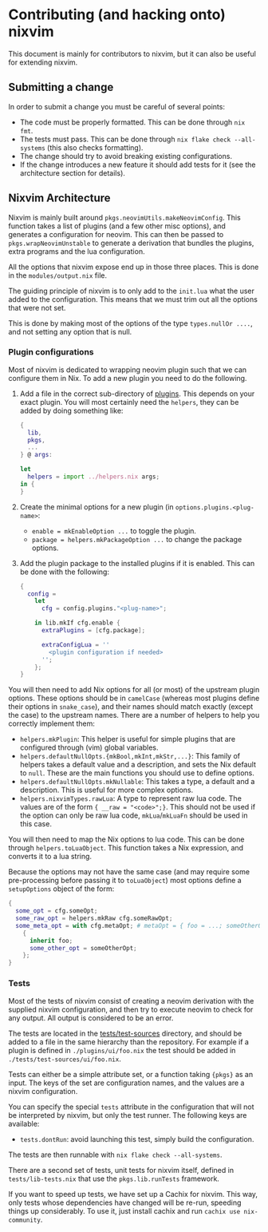# Contributing (and hacking onto) nixvim

This document is mainly for contributors to nixvim, but it can also be useful for extending nixvim.

## Submitting a change

In order to submit a change you must be careful of several points:

- The code must be properly formatted. This can be done through `nix fmt`.
- The tests must pass. This can be done through `nix flake check --all-systems` (this also checks formatting).
- The change should try to avoid breaking existing configurations.
- If the change introduces a new feature it should add tests for it (see the architecture section for details).

## Nixvim Architecture

Nixvim is mainly built around `pkgs.neovimUtils.makeNeovimConfig`.
This function takes a list of plugins (and a few other misc options), and generates a configuration for neovim.
This can then be passed to `pkgs.wrapNeovimUnstable` to generate a derivation that bundles the plugins, extra programs and the lua configuration.

All the options that nixvim expose end up in those three places. This is done in the `modules/output.nix` file.

The guiding principle of nixvim is to only add to the `init.lua` what the user added to the configuration. This means that we must trim out all the options that were not set.

This is done by making most of the options of the type `types.nullOr ....`, and not setting any option that is null.

### Plugin configurations

Most of nixvim is dedicated to wrapping neovim plugin such that we can configure them in Nix.
To add a new plugin you need to do the following.

1.  Add a file in the correct sub-directory of [plugins](plugins). This depends on your exact plugin.
    You will most certainly need the `helpers`, they can be added by doing something like:

    ```nix
    {
      lib,
      pkgs,
      ...
    } @ args:

    let
      helpers = import ../helpers.nix args;
    in {
    }
    ```

2.  Create the minimal options for a new plugin (in `options.plugins.<plug-name>`:

    - `enable = mkEnableOption ...` to toggle the plugin.
    - `package = helpers.mkPackageOption ...` to change the package options.

3.  Add the plugin package to the installed plugins if it is enabled. This can be done with the following:

    ```nix
    {
      config =
        let
          cfg = config.plugins."<plug-name>";

        in lib.mkIf cfg.enable {
          extraPlugins = [cfg.package];

          extraConfigLua = ''
            <plugin configuration if needed>
          '';
        };
    }
    ```

You will then need to add Nix options for all (or most) of the upstream plugin options.
These options should be in `camelCase` (whereas most plugins define their options in `snake_case`), and their names should match exactly (except the case) to the upstream names.
There are a number of helpers to help you correctly implement them:

- `helpers.mkPlugin`: This helper is useful for simple plugins that are configured through (vim) global variables.
- `helpers.defaultNullOpts.{mkBool,mkInt,mkStr,...}`: This family of helpers takes a default value and a description, and sets the Nix default to `null`. These are the main functions you should use to define options.
- `helpers.defaultNullOpts.mkNullable`: This takes a type, a default and a description. This is useful for more complex options.
- `helpers.nixvimTypes.rawLua`: A type to represent raw lua code. The values are of the form `{ __raw = "<code>";}`. This should not be used if the option can only be raw lua code, `mkLua`/`mkLuaFn` should be used in this case.

You will then need to map the Nix options to lua code. This can be done through `helpers.toLuaObject`. This function takes a Nix expression, and converts it to a lua string.

Because the options may not have the same case (and may require some pre-processing before passing it to `toLuaObject`) most options define a `setupOptions` object of the form:

```nix
{
  some_opt = cfg.someOpt;
  some_raw_opt = helpers.mkRaw cfg.someRawOpt;
  some_meta_opt = with cfg.metaOpt; # metaOpt = { foo = ...; someOtherOpt = ...; };
    {
      inherit foo;
      some_other_opt = someOtherOpt;
    };
}
```

### Tests

Most of the tests of nixvim consist of creating a neovim derivation with the supplied nixvim configuration, and then try to execute neovim to check for any output. All output is considered to be an error.

The tests are located in the [tests/test-sources](tests/test-sources) directory, and should be added to a file in the same hierarchy than the repository. For example if a plugin is defined in `./plugins/ui/foo.nix` the test should be added in `./tests/test-sources/ui/foo.nix`.

Tests can either be a simple attribute set, or a function taking `{pkgs}` as an input. The keys of the set are configuration names, and the values are a nixvim configuration.

You can specify the special `tests` attribute in the configuration that will not be interpreted by nixvim, but only the test runner. The following keys are available:

- `tests.dontRun`: avoid launching this test, simply build the configuration.

The tests are then runnable with `nix flake check --all-systems`.

There are a second set of tests, unit tests for nixvim itself, defined in `tests/lib-tests.nix` that use the `pkgs.lib.runTests` framework.

If you want to speed up tests, we have set up a Cachix for nixvim.
This way, only tests whose dependencies have changed will be re-run, speeding things up
considerably. To use it, just install cachix and run `cachix use nix-community`.
